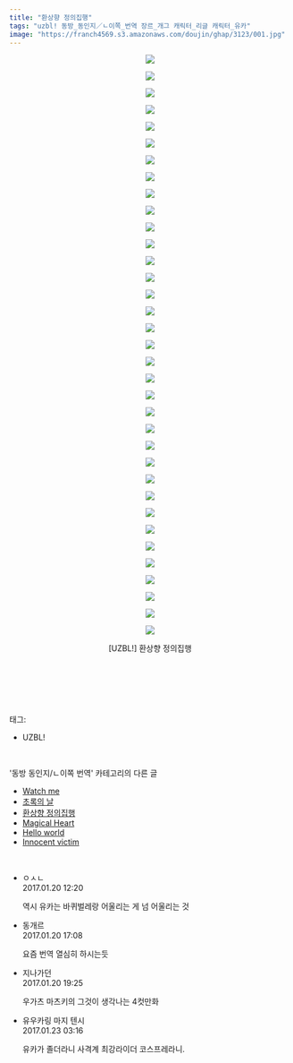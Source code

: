 ```yaml
---
title: "환상향 정의집행"
tags: "uzbl! 동방_동인지／ㄴ이쪽_번역 장르_개그 캐릭터_리글 캐릭터_유카"
image: "https://franch4569.s3.amazonaws.com/doujin/ghap/3123/001.jpg"
---
```

<div class="article">
<p style="text-align: center; clear: none; float: none;"><img src="{{ site.imgserver2 }}/ghap/3123/001.jpg"/></p>
<p style="text-align: center; clear: none; float: none;"><img src="{{ site.imgserver2 }}/ghap/3123/002.jpg"/></p>
<p style="text-align: center; clear: none; float: none;"><img src="{{ site.imgserver2 }}/ghap/3123/003.jpg"/></p>
<p style="text-align: center; clear: none; float: none;"><img src="{{ site.imgserver2 }}/ghap/3123/004.jpg"/></p>
<p style="text-align: center; clear: none; float: none;"><img src="{{ site.imgserver2 }}/ghap/3123/005.jpg"/></p>
<p style="text-align: center; clear: none; float: none;"><img src="{{ site.imgserver2 }}/ghap/3123/006.jpg"/></p>
<p style="text-align: center; clear: none; float: none;"><img src="{{ site.imgserver2 }}/ghap/3123/007.jpg"/></p>
<p style="text-align: center; clear: none; float: none;"><img src="{{ site.imgserver2 }}/ghap/3123/008.jpg"/></p>
<p style="text-align: center; clear: none; float: none;"><img src="{{ site.imgserver2 }}/ghap/3123/009.jpg"/></p>
<p style="text-align: center; clear: none; float: none;"><img src="{{ site.imgserver2 }}/ghap/3123/010.jpg"/></p>
<p style="text-align: center; clear: none; float: none;"><img src="{{ site.imgserver2 }}/ghap/3123/011.jpg"/></p>
<p style="text-align: center; clear: none; float: none;"><img src="{{ site.imgserver2 }}/ghap/3123/012.jpg"/></p>
<p style="text-align: center; clear: none; float: none;"><img src="{{ site.imgserver2 }}/ghap/3123/013.jpg"/></p>
<p style="text-align: center; clear: none; float: none;"><img src="{{ site.imgserver2 }}/ghap/3123/014.jpg"/></p>
<p style="text-align: center; clear: none; float: none;"><img src="{{ site.imgserver2 }}/ghap/3123/015.jpg"/></p>
<p style="text-align: center; clear: none; float: none;"><img src="{{ site.imgserver2 }}/ghap/3123/016.jpg"/></p>
<p style="text-align: center; clear: none; float: none;"><img src="{{ site.imgserver2 }}/ghap/3123/017.jpg"/></p>
<p style="text-align: center; clear: none; float: none;"><img src="{{ site.imgserver2 }}/ghap/3123/018.jpg"/></p>
<p style="text-align: center; clear: none; float: none;"><img src="{{ site.imgserver2 }}/ghap/3123/019.jpg"/></p>
<p style="text-align: center; clear: none; float: none;"><img src="{{ site.imgserver2 }}/ghap/3123/020.jpg"/></p>
<p style="text-align: center; clear: none; float: none;"><img src="{{ site.imgserver2 }}/ghap/3123/021.jpg"/></p>
<p style="text-align: center; clear: none; float: none;"><img src="{{ site.imgserver2 }}/ghap/3123/022.jpg"/></p>
<p style="text-align: center; clear: none; float: none;"><img src="{{ site.imgserver2 }}/ghap/3123/023.jpg"/></p>
<p style="text-align: center; clear: none; float: none;"><img src="{{ site.imgserver2 }}/ghap/3123/024.jpg"/></p>
<p style="text-align: center; clear: none; float: none;"><img src="{{ site.imgserver2 }}/ghap/3123/025.jpg"/></p>
<p style="text-align: center; clear: none; float: none;"><img src="{{ site.imgserver2 }}/ghap/3123/026.jpg"/></p>
<p style="text-align: center; clear: none; float: none;"><img src="{{ site.imgserver2 }}/ghap/3123/027.jpg"/></p>
<p style="text-align: center; clear: none; float: none;"><img src="{{ site.imgserver2 }}/ghap/3123/028.jpg"/></p>
<p style="text-align: center; clear: none; float: none;"><img src="{{ site.imgserver2 }}/ghap/3123/029.jpg"/></p>
<p style="text-align: center; clear: none; float: none;"><img src="{{ site.imgserver2 }}/ghap/3123/030.jpg"/></p>
<p style="text-align: center; clear: none; float: none;"><img src="{{ site.imgserver2 }}/ghap/3123/031.jpg"/></p>
<p style="text-align: center; clear: none; float: none;"><img src="{{ site.imgserver2 }}/ghap/3123/032.jpg"/></p>
<p style="text-align: center; clear: none; float: none;"><img src="{{ site.imgserver2 }}/ghap/3123/033.jpg"/></p>
<p style="text-align: center; clear: none; float: none;"><img src="{{ site.imgserver2 }}/ghap/3123/034.jpg"/></p>
<p style="text-align: center; clear: none; float: none;"><img src="{{ site.imgserver2 }}/ghap/3123/035.jpg"/></p>
<p style="text-align: center; clear: none; float: none;">[UZBL!] 환상향 정의집행</p>
<p style="text-align: center; clear: none; float: none;"><br/></p>
<p><br/></p>
</div><br/>
<div class="tagTrail">
<p>태그: </p>
<ul>
<li>UZBL!</li>
</ul>
</div><br/>
<div class="another">
<p>'동방 동인지/ㄴ이쪽 번역' 카테고리의 다른 글</p>
<ul>
<li><a href="/ghap_3127">Watch me</a></li>
<li><a href="/ghap_3126">초록의 날</a></li>
<li><a href="/ghap_3123">환상향 정의집행</a></li>
<li><a href="/ghap_3122">Magical Heart</a></li>
<li><a href="/ghap_3121">Hello world</a></li>
<li><a href="/ghap_3120">Innocent victim</a></li>
</ul>
</div><br/>
<div class="cb_module cb_fluid">
<div class="cb_wrt cb_profile">
<div class="comment">
<ul>
<li class="cb_thumb_off" id="comment14896055">
<div class="cb_comment_area">
<div class="cb_info_area">
<div class="cb_section">
<span class="cb_nick_name">ㅇㅅㄴ</span>
</div>
<div class="cb_section">
<span class="cb_date">2017.01.20 12:20 </span>
</div>
</div>
<div class="cb_dsc_comment">
<p class="cb_dsc">
											역시 유카는 바퀴벌레랑 어울리는 게 넘 어울리는 것
										</p>
</div>
</div></li>
<li class="cb_thumb_off" id="comment14896243">
<div class="cb_comment_area">
<div class="cb_info_area">
<div class="cb_section">
<span class="cb_nick_name">동개르</span>
</div>
<div class="cb_section">
<span class="cb_date">2017.01.20 17:08 </span>
</div>
</div>
<div class="cb_dsc_comment">
<p class="cb_dsc">
											요즘 번역 열심히 하시는듯
										</p>
</div>
</div></li>
<li class="cb_thumb_off" id="comment14896338">
<div class="cb_comment_area">
<div class="cb_info_area">
<div class="cb_section">
<span class="cb_nick_name">지나가던</span>
</div>
<div class="cb_section">
<span class="cb_date">2017.01.20 19:25 </span>
</div>
</div>
<div class="cb_dsc_comment">
<p class="cb_dsc">
											우가츠 마츠키의 그것이 생각나는 4컷만화
										</p>
</div>
</div></li>
<li class="cb_thumb_off" id="comment14897598">
<div class="cb_comment_area">
<div class="cb_info_area">
<div class="cb_section">
<span class="cb_nick_name">유우카링 마지 텐시</span>
</div>
<div class="cb_section">
<span class="cb_date">2017.01.23 03:16 </span>
</div>
</div>
<div class="cb_dsc_comment">
<p class="cb_dsc">
											유카가 졸더라니 사격계 최강라이더 코스프레라니.
										</p>
</div>
</div></li>
</ul>
</div>
</div><!-- commentList close -->
</div><br/>

